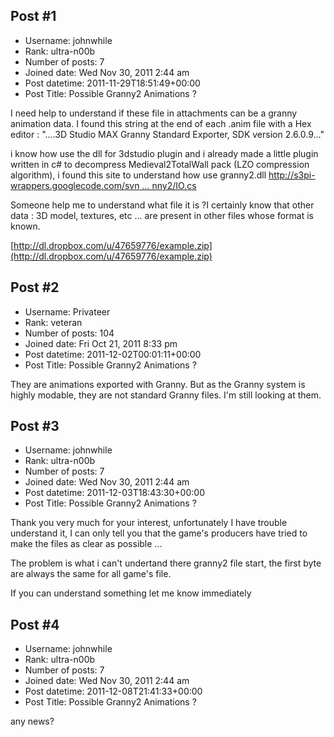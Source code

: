 ## Post #1
- Username: johnwhile
- Rank: ultra-n00b
- Number of posts: 7
- Joined date: Wed Nov 30, 2011 2:44 am
- Post datetime: 2011-11-29T18:51:49+00:00
- Post Title: Possible Granny2 Animations ?

I need help to understand if these file in attachments can be a granny animation data.
I found this string at the end of each .anim file with a Hex editor :
"....3D Studio MAX Granny Standard Exporter, SDK version 2.6.0.9..."

i know how use the dll for 3dstudio plugin and i already made a little plugin written in c# to decompress Medieval2TotalWall pack (LZO compression algorithm), i found this site to understand how use granny2.dll
[http://s3pi-wrappers.googlecode.com/svn ... nny2/IO.cs](http://s3pi-wrappers.googlecode.com/svn/!svn/bc/66/trunk/RigResource/Granny2/IO.cs)

Someone help me to understand what file it is ?I certainly know that other data : 3D model, textures, etc ... are present in other files whose format is known.

[http://dl.dropbox.com/u/47659776/example.zip](http://dl.dropbox.com/u/47659776/example.zip)
## Post #2
- Username: Privateer
- Rank: veteran
- Number of posts: 104
- Joined date: Fri Oct 21, 2011 8:33 pm
- Post datetime: 2011-12-02T00:01:11+00:00
- Post Title: Possible Granny2 Animations ?

They are animations exported with Granny.
But as the Granny system is highly modable, they are not standard Granny files.
I'm still looking at them.
## Post #3
- Username: johnwhile
- Rank: ultra-n00b
- Number of posts: 7
- Joined date: Wed Nov 30, 2011 2:44 am
- Post datetime: 2011-12-03T18:43:30+00:00
- Post Title: Possible Granny2 Animations ?

Thank you very much for your interest, unfortunately I have trouble understand it, I can only tell you that the game's producers have tried to make the files as clear as possible ...

The problem is what i can't undertand there granny2 file start, the first byte are always the same for all game's file.

If you can understand something let me know immediately
## Post #4
- Username: johnwhile
- Rank: ultra-n00b
- Number of posts: 7
- Joined date: Wed Nov 30, 2011 2:44 am
- Post datetime: 2011-12-08T21:41:33+00:00
- Post Title: Possible Granny2 Animations ?

any news?
